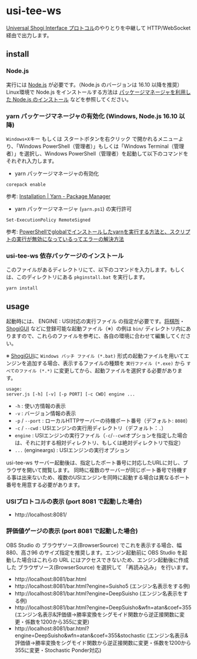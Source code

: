 # usi-tee-ws

[Universal Shogi Interface プロトコル](http://shogidokoro.starfree.jp/usi.html)のやりとりを中継して HTTP/WebSocket 経由で出力します。

## install

### Node.js

実行には [Node.js](https://nodejs.org/ja/) が必要です。（Node.js のバージョンは 16.10 以降を推奨）
Linux環境で Node.js をインストールする方法は [パッケージマネージャを利用した Node.js のインストール](https://nodejs.org/ja/download/package-manager/)  などを参照してください。

### yarn パッケージマネージャの有効化 (Windows, Node.js 16.10 以降)

`Windows+X`キー もしくは スタートボタンを右クリック で開かれるメニューより、「Windows PowerShell（管理者）」もしくは「Windows Terminal（管理者）」を選択し、Windows PowerShell（管理者）を起動して以下のコマンドをそれぞれ入力します。

- yarn パッケージマネージャの有効化

```
corepack enable
```

参考: [Installation | Yarn - Package Manager](https://yarnpkg.com/getting-started/install)

- yarn パッケージマネージャ (`yarn.ps1`) の実行許可

```
Set-ExecutionPolicy RemoteSigned
```

参考: [PowerShellでglobalでインストールしたyarnを実行する方法と、スクリプトの実行が無効になっているってエラーの解決方法](https://www.suzu6.net/posts/335-windows11-npm-install-global-yarn/)

### usi-tee-ws 依存パッケージのインストール

このファイルがあるディレクトリにて、以下のコマンドを入力します。もしくは、このディレクトリにある `pkginstall.bat` を実行します。

```
yarn install
```

## usage

起動時には、 ENGINE : USI対応の実行ファイル の指定が必要です。[将棋所](http://shogidokoro.starfree.jp/index.html)・[ShogiGUI](http://shogigui.siganus.com/) などに登録可能な起動ファイル（※）の例は `bin/` ディレクトリ内にありますので、これらのファイルを参考に、各自の環境に合わせて編集してください。

※ [ShogiGUI](http://shogigui.siganus.com/)に `Windows バッチ ファイル (*.bat)` 形式の起動ファイルを用いてエンジンを追加する場合、表示するファイルの種類を `実行ファイル (*.exe)` から `すべてのファイル (*.*)` に変更してから、起動ファイルを選択する必要があります。

```
usage:
server.js [-h] [-v] [-p PORT] [-c CWD] engine ...
```

- `-h` : 使い方情報の表示
- `-v` : バージョン情報の表示
- `-p` / `--port` : ローカルHTTPサーバーの待機ポート番号（デフォルト: `8080`）
- `-c` / `--cwd` : USIエンジンの実行用ディレクトリ（デフォルト：`.`）
- `engine` : USIエンジンの実行ファイル（`-c`/`--cwd`オプションを指定した場合は、それに対する相対ディレクトリ、もしくは絶対ディレクトリで指定）
- `...` (engineargs) : USIエンジンの実行オプション

usi-tee-ws サーバー起動後は、指定したポート番号に対応したURLに対し、ブラウザを開いて閲覧します。
同時に複数のサーバーが同じポート番号で待機する事は出来ないため、複数のUSIエンジンを同時に起動する場合は異なるポート番号を用意する必要があります。

### USIプロトコルの表示 (port 8081 で起動した場合)

- http://localhost:8081/

### 評価値ゲージの表示 (port 8081 で起動した場合)

OBS Studio の ブラウザソース(BrowserSource) でこれを表示する場合、幅880、高さ96 のサイズ指定を推奨します。エンジン起動前に OBS Studio を起動した場合はこれらの URL にはアクセスできないため、エンジン起動後に作成した ブラウザソース(BrowserSource) を選択して 「再読み込み」 を行います。

- http://localhost:8081/bar.html
- http://localhost:8081/bar.html?engine=Suisho5 (エンジン名表示をする例)
- http://localhost:8081/bar.html?engine=DeepSuisho (エンジン名表示をする例)
- http://localhost:8081/bar.html?engine=DeepSuisho&wfn=atan&coef=355 (エンジン名表示&評価値→勝率変換をシグモイド関数から逆正接関数に変更・係数を1200から355に変更)
- http://localhost:8081/bar.html?engine=DeepSuisho&wfn=atan&coef=355&stochastic (エンジン名表示&評価値→勝率変換をシグモイド関数から逆正接関数に変更・係数を1200から355に変更・Stochastic Ponder対応)
